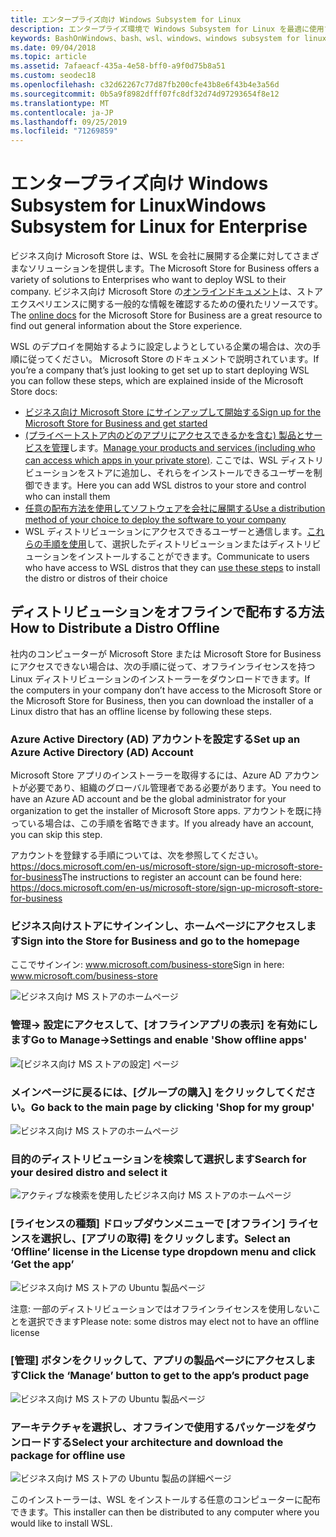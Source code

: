 ```yaml
---
title: エンタープライズ向け Windows Subsystem for Linux
description: エンタープライズ環境で Windows Subsystem for Linux を最適に使用する方法に関するリソースと手順です。
keywords: BashOnWindows、bash、wsl、windows、windows subsystem for linux、windowssubsystem、ubuntu、debian、suse、windows 10、enterprise、deployment、offline、パッケージング、ストア、ディストリビューション、インストール、インストール
ms.date: 09/04/2018
ms.topic: article
ms.assetid: 7afaeacf-435a-4e58-bff0-a9f0d75b8a51
ms.custom: seodec18
ms.openlocfilehash: c32d62267c77d87fb200cfe43b8e6f43b4e3a56d
ms.sourcegitcommit: 0b5a9f8982dfff07fc8df32d74d97293654f8e12
ms.translationtype: MT
ms.contentlocale: ja-JP
ms.lasthandoff: 09/25/2019
ms.locfileid: "71269859"
---
```

# <a name="windows-subsystem-for-linux-for-enterprise"></a><span data-ttu-id="a3d21-104">エンタープライズ向け Windows Subsystem for Linux</span><span class="sxs-lookup"><span data-stu-id="a3d21-104">Windows Subsystem for Linux for Enterprise</span></span>

<span data-ttu-id="a3d21-105">ビジネス向け Microsoft Store は、WSL を会社に展開する企業に対してさまざまなソリューションを提供します。</span><span class="sxs-lookup"><span data-stu-id="a3d21-105">The Microsoft Store for Business offers a variety of solutions to Enterprises who want to deploy WSL to their company.</span></span> <span data-ttu-id="a3d21-106">ビジネス向け Microsoft Store の[オンラインドキュメント](https://docs.microsoft.com/en-us/microsoft-store/)は、ストアエクスペリエンスに関する一般的な情報を確認するための優れたリソースです。</span><span class="sxs-lookup"><span data-stu-id="a3d21-106">The [online docs](https://docs.microsoft.com/en-us/microsoft-store/) for the Microsoft Store for Business are a great resource to find out general information about the Store experience.</span></span>

<span data-ttu-id="a3d21-107">WSL のデプロイを開始するように設定しようとしている企業の場合は、次の手順に従ってください。 Microsoft Store のドキュメントで説明されています。</span><span class="sxs-lookup"><span data-stu-id="a3d21-107">If you’re a company that’s just looking to get set up to start deploying WSL you can follow these steps, which are explained inside of the Microsoft Store docs:</span></span>

* [<span data-ttu-id="a3d21-108">ビジネス向け Microsoft Store にサインアップして開始する</span><span class="sxs-lookup"><span data-stu-id="a3d21-108">Sign up for the Microsoft Store for Business and get started</span></span>](https://docs.microsoft.com/en-us/microsoft-store/sign-up-microsoft-store-for-business-overview)
* <span data-ttu-id="a3d21-109">[(プライベートストア内のどのアプリにアクセスできるかを含む) 製品とサービスを管理](https://docs.microsoft.com/en-us/microsoft-store/manage-apps-microsoft-store-for-business-overview)します。</span><span class="sxs-lookup"><span data-stu-id="a3d21-109">[Manage your products and services (including who can access which apps in your private store)](https://docs.microsoft.com/en-us/microsoft-store/manage-apps-microsoft-store-for-business-overview).</span></span> <span data-ttu-id="a3d21-110">ここでは、WSL ディストリビューションをストアに追加し、それらをインストールできるユーザーを制御できます。</span><span class="sxs-lookup"><span data-stu-id="a3d21-110">Here you can add WSL distros to your store and control who can install them</span></span>
* [<span data-ttu-id="a3d21-111">任意の配布方法を使用してソフトウェアを会社に展開する</span><span class="sxs-lookup"><span data-stu-id="a3d21-111">Use a distribution method of your choice to deploy the software to your company</span></span>](https://docs.microsoft.com/en-us/microsoft-store/distribute-apps-to-your-employees-microsoft-store-for-business)
* <span data-ttu-id="a3d21-112">WSL ディストリビューションにアクセスできるユーザーと通信します。[これらの手順を使用](https://docs.microsoft.com/en-us/windows/wsl/install-win10)して、選択したディストリビューションまたはディストリビューションをインストールすることができます。</span><span class="sxs-lookup"><span data-stu-id="a3d21-112">Communicate to users who have access to WSL distros that they can [use these steps](https://docs.microsoft.com/en-us/windows/wsl/install-win10) to install the distro or distros of their choice</span></span> 

## <a name="how-to-distribute-a-distro-offline"></a><span data-ttu-id="a3d21-113">ディストリビューションをオフラインで配布する方法</span><span class="sxs-lookup"><span data-stu-id="a3d21-113">How to Distribute a Distro Offline</span></span>

<span data-ttu-id="a3d21-114">社内のコンピューターが Microsoft Store または Microsoft Store for Business にアクセスできない場合は、次の手順に従って、オフラインライセンスを持つ Linux ディストリビューションのインストーラーをダウンロードできます。</span><span class="sxs-lookup"><span data-stu-id="a3d21-114">If the computers in your company don’t have access to the Microsoft Store or the Microsoft Store for Business, then you can download the installer of a Linux distro that has an offline license by following these steps.</span></span> 

### <a name="set-up-an-azure-active-directory-ad-account"></a><span data-ttu-id="a3d21-115">Azure Active Directory (AD) アカウントを設定する</span><span class="sxs-lookup"><span data-stu-id="a3d21-115">Set up an Azure Active Directory (AD) Account</span></span> 

<span data-ttu-id="a3d21-116">Microsoft Store アプリのインストーラーを取得するには、Azure AD アカウントが必要であり、組織のグローバル管理者である必要があります。</span><span class="sxs-lookup"><span data-stu-id="a3d21-116">You need to have an Azure AD account and be the global administrator for your organization to get the installer of Microsoft Store apps.</span></span> <span data-ttu-id="a3d21-117">アカウントを既に持っている場合は、この手順を省略できます。</span><span class="sxs-lookup"><span data-stu-id="a3d21-117">If you already have an account, you can skip this step.</span></span>

<span data-ttu-id="a3d21-118">アカウントを登録する手順については、次を参照してください。 https://docs.microsoft.com/en-us/microsoft-store/sign-up-microsoft-store-for-business</span><span class="sxs-lookup"><span data-stu-id="a3d21-118">The instructions to register an account can be found here: https://docs.microsoft.com/en-us/microsoft-store/sign-up-microsoft-store-for-business</span></span>

### <a name="sign-into-the-store-for-business-and-go-to-the-homepage"></a><span data-ttu-id="a3d21-119">ビジネス向けストアにサインインし、ホームページにアクセスします</span><span class="sxs-lookup"><span data-stu-id="a3d21-119">Sign into the Store for Business and go to the homepage</span></span>
<span data-ttu-id="a3d21-120">ここでサインイン: www.microsoft.com/business-store</span><span class="sxs-lookup"><span data-stu-id="a3d21-120">Sign in here: www.microsoft.com/business-store</span></span>

![ビジネス向け MS ストアのホームページ](media/offlineinstallscreens/1-screen.png)

### <a name="go-to-manage-settings-and-enable-show-offline-apps"></a><span data-ttu-id="a3d21-122">管理-> 設定にアクセスして、[オフラインアプリの表示] を有効にします</span><span class="sxs-lookup"><span data-stu-id="a3d21-122">Go to Manage->Settings and enable 'Show offline apps'</span></span>

![[ビジネス向け MS ストアの設定] ページ](media/offlineinstallscreens/2-screen.png)

### <a name="go-back-to-the-main-page-by-clicking-shop-for-my-group"></a><span data-ttu-id="a3d21-124">メインページに戻るには、[グループの購入] をクリックしてください。</span><span class="sxs-lookup"><span data-stu-id="a3d21-124">Go back to the main page by clicking 'Shop for my group'</span></span>

![ビジネス向け MS ストアのホームページ](media/offlineinstallscreens/1-screen.png)

### <a name="search-for-your-desired-distro-and-select-it"></a><span data-ttu-id="a3d21-126">目的のディストリビューションを検索して選択します</span><span class="sxs-lookup"><span data-stu-id="a3d21-126">Search for your desired distro and select it</span></span>

![アクティブな検索を使用したビジネス向け MS ストアのホームページ](media/offlineinstallscreens/3-screen.png)

### <a name="select-an-offline-license-in-the-license-type-dropdown-menu-and-click-get-the-app"></a><span data-ttu-id="a3d21-128">[ライセンスの種類] ドロップダウンメニューで [オフライン] ライセンスを選択し、[アプリの取得] をクリックします。</span><span class="sxs-lookup"><span data-stu-id="a3d21-128">Select an ‘Offline’ license in the License type dropdown menu and click ‘Get the app’</span></span>

![ビジネス向け MS ストアの Ubuntu 製品ページ](media/offlineinstallscreens/4-screen.png)

<span data-ttu-id="a3d21-130">注意: 一部のディストリビューションではオフラインライセンスを使用しないことを選択できます</span><span class="sxs-lookup"><span data-stu-id="a3d21-130">Please note: some distros may elect not to have an offline license</span></span>

### <a name="click-the-manage-button-to-get-to-the-apps-product-page"></a><span data-ttu-id="a3d21-131">[管理] ボタンをクリックして、アプリの製品ページにアクセスします</span><span class="sxs-lookup"><span data-stu-id="a3d21-131">Click the ‘Manage’ button to get to the app’s product page</span></span>

![ビジネス向け MS ストアの Ubuntu 製品ページ](media/offlineinstallscreens/5-screen.png)

### <a name="select-your-architecture-and-download-the-package-for-offline-use"></a><span data-ttu-id="a3d21-133">アーキテクチャを選択し、オフラインで使用するパッケージをダウンロードする</span><span class="sxs-lookup"><span data-stu-id="a3d21-133">Select your architecture and download the package for offline use</span></span>

![ビジネス向け MS ストアの Ubuntu 製品の詳細ページ](media/offlineinstallscreens/6-screen.png)

<span data-ttu-id="a3d21-135">このインストーラーは、WSL をインストールする任意のコンピューターに配布できます。</span><span class="sxs-lookup"><span data-stu-id="a3d21-135">This installer can then be distributed to any computer where you would like to install WSL.</span></span>